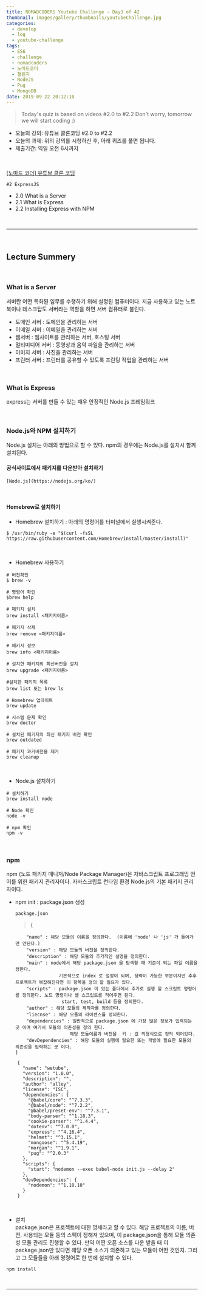 ```yaml
---
title: NOMADCODERS Youtube Challenge - Day3 of 42
thumbnail: images/gallery/thumbnails/youtubeChallenge.jpg
categories:
  - develop
  - log
  - youtube-challenge
tags:
  - ES6
  - challenge
  - nomadcoders
  - 노마드코더
  - 챌린지
  - NodeJS
  - Pug
  - MongoDB
date: 2019-09-22 20:12:10
---
```


> Today's quiz is based on videos #2.0 to #2.2
> Don't worry, tomorrow we will start coding :)

- 오늘의 강의: 유튜브 클론코딩 #2.0 to #2.2
- 오늘의 과제: 위의 강의를 시청하신 후, 아래 퀴즈를 풀면 됩니다.
- 제출기간: 익일 오전 6시까지

<br/>

[[노마드 코더] 유튜브 클론 코딩](https://academy.nomadcoders.co/courses/enrolled/435438)

`#2 ExpressJS`

- 2.0 What is a Server
- 2.1 What is Express
- 2.2 Installing Express with NPM

<br/>
<!-- more -->

---

<br/>

## Lecture Summery

<br/>

### What is a Server

서버란 어떤 특화된 임무를 수행하기 위해 설정된 컴퓨터이다. 지금 사용하고 있는 노트북이나 데스크탑도 서버라는 역할을 하면 서버 컴퓨터로 불린다.

- 도메인 서버 : 도메인을 관리하는 서버
- 이메일 서버 : 이메일을 관리하는 서버
- 웹서버 : 웹사이트를 관리하는 서버, 호스팅 서버
- 멀티미디어 서버 : 동영상과 음악 파일을 관리하는 서버
- 이미지 서버 : 사진을 관리하는 서버
- 프린터 서버 : 프린터를 공유할 수 있도록 프린팅 작업을 관리하는 서버

<br/>

### What is Express

express는 서버를 만들 수 있는 매우 안정적인 Node.js 프레임워크

<br/>

### Node.js와 NPM 설치하기

Node.js 설치는 아래의 방법으로 할 수 있다. npm의 경우에는 Node.js를 설치시 함께 설치된다.

#### 공식사이트에서 패키지를 다운받아 설치하기

    [Node.js](https://nodejs.org/ko/)

<br/>
  
#### Homebrew로 설치하기

- Homebrew 설치하기 : 아래의 명령어를 터미널에서 실행시켜준다.

```
$ /usr/bin/ruby -e "$(curl -fsSL https://raw.githubusercontent.com/Homebrew/install/master/install)"
```

<br/>

- Homebrew 사용하기

```
# 버전확인
$ brew -v

# 명령어 확인
$brew help

# 패키지 설치
brew install <패키지이름>

# 패키지 삭제
brew remove <패키지이름>

# 패키지 정보
brew info <패키지이름>

# 설치한 패키지의 최신버전을 설치
brew upgrade <패키지이름>

#설치한 패키지 목록
brew list 또는 brew ls

# Homebrew 업데이트
brew update

# 시스템 문제 확인
brew doctor

# 설치된 패키지의 최신 패키지 버전 확인
brew outdated

# 패키지 과거버전을 제거
brew cleanup
```

<br/>

- Node.js 설치하기

```
# 설치하기
brew install node

# Node 확인
node -v

# npm 확인
npm -v
```

<br/>

### npm

npm (노드 패키지 매니저/Node Package Manager)은 자바스크립트 프로그래밍 언어를 위한 패키지 관리자이다.
자바스크립트 런타임 환경 Node.js의 기본 패키지 관리자이다.

- npm init : package.json 생성

  `package.json`

  > {

          "name" : 해당 모듈의 이름을 정의한다.  (이름에 'node' 나 'js' 가 들어가면 안된다.)
          "version" : 해당 모듈의 버전을 정의한다.
          "description" : 해당 모듈의 추가적인 설명을 정의한다.
          "main" : node에서 해당 package.json 을 탐색할 때 기준이 되는 파일 이름을 정한다.
                      기본적으로 index 로 설정이 되며, 생략이 가능한 부분이지만 추후 프로젝트가 복잡해진다면 이 항목을 정의 할 필요가 있다.
          "scripts" : package.json 이 있는 폴더에서 추가로 실행 할 스크립트 명령어를 정의한다. 노드 명령이나 쉘 스크립트를 적어주면 된다.
                       start, test, build 등을 정의한다.
          "author" : 해당 모듈의 제작자를 정의한다.
          "liecnse" : 해당 모듈의 라이센스를 정의한다.
          "dependencies" : 일반적으로 package.json 에 가장 많은 정보가 입력되는 곳 이며 여기서 모듈의 의존성을 정의 한다.
                          해당 모듈이름과 버전을  키 : 값 의형식으로 정의 되어있다.
          "devDependencies" : 해당 모듈의 실행에 필요한 또는 개발에 필요한 모듈의 의존성을 입력하는 곳 이다.
      }

```
    {
      "name": "wetube",
      "version": "1.0.0",
      "description": "",
      "author": "alley",
      "license": "ISC",
      "dependencies": {
        "@babel/core": "^7.3.3",
        "@babel/node": "^7.2.2",
        "@babel/preset-env": "^7.3.1",
        "body-parser": "^1.18.3",
        "cookie-parser": "^1.4.4",
        "dotenv": "^7.0.0",
        "express": "^4.16.4",
        "helmet": "^3.15.1",
        "mongoose": "^5.4.19",
        "morgan": "^1.9.1",
        "pug": "^2.0.3"
      },
      "scripts": {
        "start": "nodemon --exec babel-node init.js --delay 2"
      },
      "devDependencies": {
        "nodemon": "^1.18.10"
      }
    }
```

<br/>

- 설치  
   package.json은 프로젝트에 대한 명세라고 할 수 있다. 해당 프로젝트의 이름, 버전, 사용되는 모듈 등의 스펙이 정해져 있으며, 이 package.json을 통해 모듈 의존성 모듈 관리도 진행할 수 있다. 만약 어떤 오픈 소스를 다운 받을 때 이 package.json만 있다면 해당 오픈 소스가 의존하고 있는 모듈이 어떤 것인지. 그리고 그 모듈들을 아래 명령어로 한 번에 설치할 수 있다.

```
npm install
```

<br/>

---

<br/>

<!--

## Homework

### Quiz


1. A server is just a computer *
    1) `True`
    2) False

2. A server has to be online 24/7 *
    1) `True`
    2) False

3. A server can be on a private network *
    1) `True`
    2) False

4. A server is a computer without network access *
    1) True
    2) `False`

5. Any computer can be a server *
    1) `True`
    2) False

6. What is a framework *
    1) `Lots of pre-made functions and utilities that somebody else wrote and that we can use`
    2) Is a philosophy that we follow when we are programming

7. How does a framework help us *
    1) It makes us better developers so we can make more money
    2) `It helps us accomplish complex things in few lines of code`

8. What is the most popular NodeJS Framework *
    1) KoaJS
    2) SailsJS
    3) `ExpressJS`

9. ExpressJS is not JS *
    1) True
    2) `False`

10. What does NPM stand for? *
    1) Node Power Machine
    2) Node Powder Manager
    3) Node Package Mama
    4) `Node Package Manager`

11. What is NPM *
    1) It's a tool that makes my NodeJS code run faster
    2) `Is a tool to download and share NodeJS packages`

12. ExpressJS is published as an NPM Pacakge *
    1) `True`
    2) False

13. How can I create a NodeJS project *
    1) `Create a package.json`
    2) Run 'node init'

14. What is "package.json" *
    1) Is a file where I write the code for my server
    2) `Is a file where I save information about my project and the packages it needs to run`
    3) Is a file to save the user's data

15. How can I install Express *
    1) node install express
    2) npm add express
    3) `npm install express`

16. What is the node_modules folder *
    1) `Is where all the installed packages go`
    2) Is where I put the code I want to publish
    3) Is where I put the code I don't need anymore

17. Why I should never share / upload my "node_modules" *
    1) Because the code there is private
    2) `Because I can just share the package.json`
    3) Because I don't have the upload license

18. If I delete "node_modules" how can I reinstall my dependencies from my package.json *
    1) Running: "npm install dependencies"
    2) `Running: "npm install"`
    3) Running: "npm reinstall"

-->

